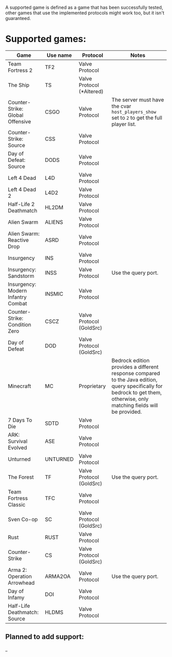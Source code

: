 A supported game is defined as a game that has been successfully tested, other games that use the implemented protocols might work too, but it isn't guaranteed.

# Supported games:
| Game                               | Use name | Protocol                  | Notes                                                                                                                                                                     |
|------------------------------------|----------|---------------------------|---------------------------------------------------------------------------------------------------------------------------------------------------------------------------|
| Team Fortress 2                    | TF2      | Valve Protocol            |                                                                                                                                                                           |
| The Ship                           | TS       | Valve Protocol (*Altered) |                                                                                                                                                                           |
| Counter-Strike: Global Offensive   | CSGO     | Valve Protocol            | The server must have the cvar `host_players_show` set to `2` to get the full player list.                                                                                 |
| Counter-Strike: Source             | CSS      | Valve Protocol            |                                                                                                                                                                           |
| Day of Defeat: Source              | DODS     | Valve Protocol            |                                                                                                                                                                           |
| Left 4 Dead                        | L4D      | Valve Protocol            |                                                                                                                                                                           |
| Left 4 Dead 2                      | L4D2     | Valve Protocol            |                                                                                                                                                                           |
| Half-Life 2 Deathmatch             | HL2DM    | Valve Protocol            |                                                                                                                                                                           |
| Alien Swarm                        | ALIENS   | Valve Protocol            |                                                                                                                                                                           |
| Alien Swarm: Reactive Drop         | ASRD     | Valve Protocol            |                                                                                                                                                                           |
| Insurgency                         | INS      | Valve Protocol            |                                                                                                                                                                           |
| Insurgency: Sandstorm              | INSS     | Valve Protocol            | Use the query port.                                                                                                                                                       |
| Insurgency: Modern Infantry Combat | INSMIC   | Valve Protocol            |                                                                                                                                                                           |
| Counter-Strike: Condition Zero     | CSCZ     | Valve Protocol (GoldSrc)  |                                                                                                                                                                           |
| Day of Defeat                      | DOD      | Valve Protocol (GoldSrc)  |                                                                                                                                                                           |
| Minecraft                          | MC       | Proprietary               | Bedrock edition provides a different response compared to the Java edition, query specifically for bedrock to get them, otherwise, only matching fields will be provided. |
| 7 Days To Die                      | SDTD     | Valve Protocol            |                                                                                                                                                                           |
| ARK: Survival Evolved              | ASE      | Valve Protocol            |                                                                                                                                                                           |
| Unturned                           | UNTURNED | Valve Protocol            |                                                                                                                                                                           |
| The Forest                         | TF       | Valve Protocol (GoldSrc)  | Use the query port.                                                                                                                                                       |
| Team Fortress Classic              | TFC      | Valve Protocol            |                                                                                                                                                                           |
| Sven Co-op                         | SC       | Valve Protocol (GoldSrc)  |                                                                                                                                                                           |
| Rust                               | RUST     | Valve Protocol            |                                                                                                                                                                           |
| Counter-Strike                     | CS       | Valve Protocol (GoldSrc)  |                                                                                                                                                                           |
| Arma 2: Operation Arrowhead        | ARMA2OA  | Valve Protocol            | Use the query port.                                                                                                                                                       |
| Day of Infamy                      | DOI      | Valve Protocol            |                                                                                                                                                                           |
| Half-Life Deathmatch: Source       | HLDMS    | Valve Protocol            |                                                                                                                                                                           |

## Planned to add support:
_
